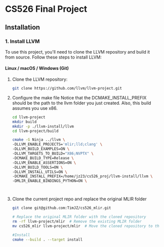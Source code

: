 # CS526 Final Project

## Installation

### 1. Install LLVM

To use this project, you'll need to clone the LLVM repository and build it from source. Follow these steps to install LLVM:

#### Linux / macOS / Windows (Git)

1. Clone the LLVM repository:
   ```bash
   git clone https://github.com/llvm/llvm-project.git

2. Configure the make file 
Notice that the DCMAKE_INSTALL_PREFIX should be the path to the llvm folder you just created. Also, this build assumes you use x86. 
    ```bash
    cd llvm-project
    mkdir build
    mkdir -p ./llvm-install/llvm 
    cd llvm-project/build 

    cmake -G Ninja ../llvm \
   -DLLVM_ENABLE_PROJECTS='mlir;lld;clang' \
   -DLLVM_BUILD_EXAMPLES=ON \
   -DLLVM_TARGETS_TO_BUILD="X86;NVPTX" \
   -DCMAKE_BUILD_TYPE=Release \
   -DLLVM_ENABLE_ASSERTIONS=ON \
   -DLLVM_BUILD_TOOLS=ON \
   -DLLVM_INSTALL_UTILS=ON \
   -DCMAKE_INSTALL_PREFIX=/home/jz23/cs526_proj/llvm-install/llvm \
   -DMLIR_ENABLE_BINDINGS_PYTHON=ON \


   

3. Clone the current project repo and replace the original MLIR folder
    ```bash 
    git clone git@github.com:TimJZ/cs526_mlir.git
    
    # Replace the original MLIR folder with the cloned repository
    rm -rf llvm-project/mlir  # Remove the existing MLIR folder
    mv cs526_mlir llvm-project/mlir  # Move the cloned repository to the correct location

    #Install 
    cmake --build . --target install 






